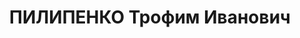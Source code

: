 ---
title: ПИЛИПЕНКО Трофим Иванович
description: 1903 г.р., член партии с 1921 года, зам. секретаря Таганрогского ГК КПСС,
  работник завода им. Андреева. 05.03.1940г. Ростовский обком исключил из партии по
  политическим мотивам. В апреле 1937 года арестован. Осужден 15.12.1937г. Военной
  коллегией Верховного суда СССР к ВМН - расстрелу. 03.11.1956г. реабилитирован. В
  партии восстановлен.
---